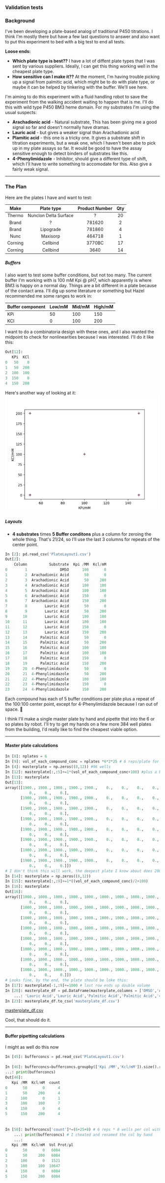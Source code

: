 ### Validation tests
### Background
I've been developing a plate-based analog of traditional P450 titrations. I think I'm mostly there but have a few last questions to answer and also want to put this experiment to bed with a  big test to end all tests.

**Loose ends:**
*   **Which plate type is best??** I have a lot of diffent plate types that I was sent by various suppliers. Ideally, I can get this thing working well in the cheapest plate type.
* **How sensitive can I make it??** At the moment, I'm having trouble picking up a signal from palmitic acid, which might be to do with plate type, or maybe it can be helped by tinkering with the buffer. We'll see here.

I'm aiming to do this experiment with a fluid handling robot to save the experiment from the walking accident waiting to happen that is me. I'll do this with wild type P450 BM3 heme domain. For my substrates I'm using the usual suspects:
* **Arachadionic acid** - Natural substrate, This has been giving me a good signal so far and doesn't normally have dramas.
* **Lauric acid** -  but gives a weaker signal than Arachadionic acid
* **Plamitic acid** - this one is a tricky one. It gives a substrate shift in titration experiments, but a weak one, which I haven't been abe to pick up in my plate assays so far. It would be good to have the assay sensitive enough to detect binders of substrates like this.
* **4-Phenylimidazole** - Inhibitor, should give a different type of shift, which I'll have to write something to accomodate for this. Also give a fairly weak signal.
********
### The Plan

Here are the plates I have and want to test:

|Make|Plate type| Product Number|Qty |
|:---:|:--------:|:-------------:|:---:|
|Thermo|Nunclon Delta Surface|? |20 |
|Brand|?|781620|2|
|Brand|Lipograde| 781860|4|
|Nunc| Maxisorp| 464718|1|
|Corning| Cellbind| 3770BC| 17|
|Corning| Cellbind| 3640|14|

##### Buffers
I also want to test some buffer conditions, but not too many. The current buffer I'm working with is 100 mM Kpi @ pH7, which apparently is where BM3 is happy on a normal day. Things are a bit different in a plate because of the contact area. I'll dig up some literature or something but Hazel recommended me some ranges to work in:

|Buffer component|Low/mM|Mid/mM|High/mM|
|-------------|---------|-----|----|
|KPi|50|100|150|
|KCl|0|100|200|

I want to do a combinatoria design with these ones, and I also wanted the midpoint to check for nonlinearities because I was interested.
I'll do it like this:
```python
Out[12]:
   KPi  KCl
0   50    0
1   50  200
2  100  100
3  150    0
4  150  200
```
Here's another way of looking at it:
![](20190704_BufferConcs.png)

##### Layouts
* **4 substrates**  times **5 Buffer conditons** plus a column for zeroing the whole thing. That's 21/24, so I'll use the last 3 columns for repeats of the center point.

```python
In [2]: pd.read_csv('PlateLayout1.csv')
Out[2]:
    Column          Substrate  Kpi /MM  Kcl/mM
0        1               DMSO      100       0
1        2  Arachadionic Acid       50       0
2        3  Arachadionic Acid       50     200
3        4  Arachadionic Acid      100     100
4        5  Arachadionic Acid      100     100
5        6  Arachadionic Acid      150       0
6        7  Arachadionic Acid      150     200
7        8        Lauric Acid       50       0
8        9        Lauric Acid       50     200
9       10        Lauric Acid      100     100
10      11        Lauric Acid      100     100
11      12        Lauric Acid      150       0
12      13        Lauric Acid      150     200
13      14      Palmitic Acid       50       0
14      15      Palmitic Acid       50     200
15      16      Palmitic Acid      100     100
16      17      Palmitic Acid      100     100
17      18      Palmitic Acid      150       0
18      19      Palmitic Acid      150     200
19      20  4-Phenylimidazole       50       0
20      21  4-Phenylimidazole       50     200
21      22  4-Phenylimidazole      100     100
22      23  4-Phenylimidazole      150       0
23      24  4-Phenylimidazole      150     200
```
Each compound has each of 5 buffer conditions per plate plus a repeat of the 100:100 center point, except for 4-Phenylimidazole because I ran out of space. 🤷

I think I'll make a single master plate by hand and pipette that into the 6 or so plates by robot. I'll try to get my hands on a few more 384 well plates from the building, I'd really like to find the cheapest viable option.
**************
#### Master plate calculations

```python
In [8]: nplates = 6
In [9]: vol_of_each_compound_conc = nplates *6*2*25 # 6 reps/plate for everything except 4phenylimidazole, 2 wells/col,25ul/well
In [4]: masterplate = np.zeros((8,12)) #96 wells
In [12]: masterplate[:,:5]+=1*(vol_of_each_compound_conc+100) #plus a bit of dead volume
In [13]: masterplate
Out[13]:
array([[1900., 1900., 1900., 1900., 1900.,    0.,    0.,    0.,    0.,
           0.,    0.,    0.],
       [1900., 1900., 1900., 1900., 1900.,    0.,    0.,    0.,    0.,
           0.,    0.,    0.],
       [1900., 1900., 1900., 1900., 1900.,    0.,    0.,    0.,    0.,
           0.,    0.,    0.],
       [1900., 1900., 1900., 1900., 1900.,    0.,    0.,    0.,    0.,
           0.,    0.,    0.],
       [1900., 1900., 1900., 1900., 1900.,    0.,    0.,    0.,    0.,
           0.,    0.,    0.],
       [1900., 1900., 1900., 1900., 1900.,    0.,    0.,    0.,    0.,
           0.,    0.,    0.],
       [1900., 1900., 1900., 1900., 1900.,    0.,    0.,    0.,    0.,
           0.,    0.,    0.],
       [1900., 1900., 1900., 1900., 1900.,    0.,    0.,    0.,    0.,
           0.,    0.,    0.]])
# I don't think this will work, the deepest plate I know about does 2000 µM, but the wells will have to accomodate double that, so I'm spreading each compound across two master plate columns.
In [14]: masterplate = np.zeros((8,12))
In [15]: masterplate[:,:9]+=1*((vol_of_each_compound_conc)/2+100)
In [16]: masterplate
Out[16]:
array([[1000., 1000., 1000., 1000., 1000., 1000., 1000., 1000., 1000.,
           0.,    0.,    0.],
       [1000., 1000., 1000., 1000., 1000., 1000., 1000., 1000., 1000.,
           0.,    0.,    0.],
       [1000., 1000., 1000., 1000., 1000., 1000., 1000., 1000., 1000.,
           0.,    0.,    0.],
       [1000., 1000., 1000., 1000., 1000., 1000., 1000., 1000., 1000.,
           0.,    0.,    0.],
       [1000., 1000., 1000., 1000., 1000., 1000., 1000., 1000., 1000.,
           0.,    0.,    0.],
       [1000., 1000., 1000., 1000., 1000., 1000., 1000., 1000., 1000.,
           0.,    0.,    0.],
       [1000., 1000., 1000., 1000., 1000., 1000., 1000., 1000., 1000.,
           0.,    0.,    0.],
       [1000., 1000., 1000., 1000., 1000., 1000., 1000., 1000., 1000.,
           0.,    0.,    0.]])
# Looks fine, by the end, the plate should be loke this:
In [17]: masterplate[-1,:9]+=1000 # last row ends up double volume
In [20]: masterplate_df = pd.DataFrame(masterplate,columns = ['DMSO','Arachadionic      Acid','Arachadionic Acid',\
    ...: 'Lauric Acid','Lauric Acid','Palmitic Acid','Palmitic Acid','4-Phenylimidazole','4-Phenylimidazole','Empty','Empty','Empty'])
In [23]: masterplate_df.to_csv('masterplate_df.csv')
```
[masterplate_df.csv](masterplate_df.csv)

Cool, that should do it.

********
#### Buffer pipetting calculations
I might as well do this now
```python
In [45]: bufferconcs = pd.read_csv('PlateLayout1.csv')

In [46]: bufferconcs=bufferconcs.groupby(['Kpi /MM','Kcl/mM']).size().reset_index().rename(columns={0:'count'})\
...: print(bufferconcs)
Out[46]:
   Kpi /MM  Kcl/mM  count
0       50       0      4
1       50     200      4
2      100       0      1
3      100     100      7
4      150       0      4
5      150     200      4


In [50]: bufferconcs['count']*=(6+25+8) # 6 reps * 8 wells per col with protein in * 25 ul\
    ...: print(bufferconcs) # I cheated and renamed the col by hand
    ...:
   Kpi /MM  Kcl/mM  Vol Prot/µl
0       50       0   6084
1       50     200   6084
2      100       0   1521
3      100     100  10647
4      150       0   6084
5      150     200   6084



```
